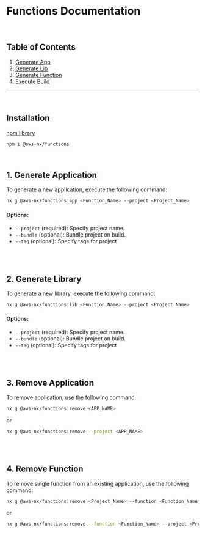 <br>

# Functions Documentation

<br>

## Table of Contents

1. [Generate App](#generate-application)
2. [Generate Lib](#generate-library)
3. [Generate Function](#bootstrap)
4. [Execute Build](#destroy)

---

<br>

## Installation

[npm library](https://www.npmjs.com/package/@aws-nx/functions)

```bash
npm i @aws-nx/functions
```

<br>

## 1. Generate Application<a name="generate-application"></a>

To generate a new application, execute the following command:

```bash
nx g @aws-nx/functions:app <Function_Name> --project <Project_Name>
```

#### Options:

- `--project` (required): Specify project name.
- `--bundle` (optional): Bundle project on build.
- `--tag` (optional): Specify tags for project

<br>
<br>

## 2. Generate Library<a name="generate-library"></a>

To generate a new library, execute the following command:

```bash
nx g @aws-nx/functions:lib <Function_Name> --project <Project_Name>
```

#### Options:

- `--project` (required): Specify project name.
- `--bundle` (optional): Bundle project on build.
- `--tag` (optional): Specify tags for project

<br>
<br>

## 3. Remove Application<a name="remove-application"></a>

To remove application, use the following command:

```bash
nx g @aws-nx/functions:remove <APP_NAME>
```

or

```bash
nx g @aws-nx/functions:remove --project <APP_NAME>
```

<br>
<br>

## 4. Remove Function<a name="remove-function"></a>

To remove single function from an existing application, use the following command:

```bash
nx g @aws-nx/functions:remove <Project_Name> --function <Function_Name>
```

or

```bash
nx g @aws-nx/functions:remove --function <Function_Name> --project <Project_Name>
```

<br>
<br>
